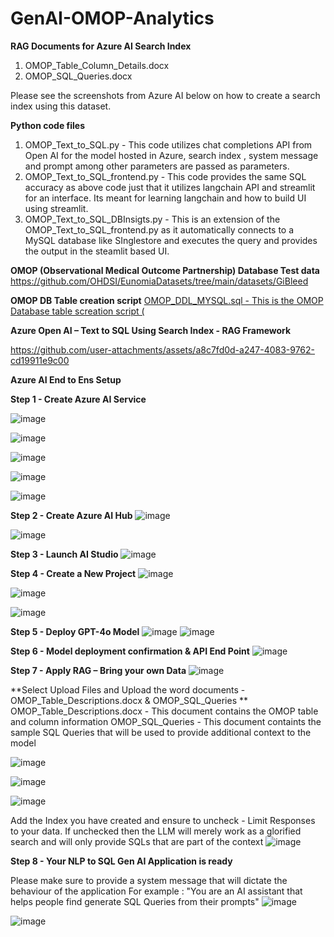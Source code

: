 # GenAI-OMOP-Analytics

**RAG Documents for Azure AI Search Index**
1. OMOP_Table_Column_Details.docx
2. OMOP_SQL_Queries.docx

Please see the screenshots from Azure AI below on how to create a search index using this dataset.

**Python code files**
1. OMOP_Text_to_SQL.py - This code utilizes chat completions API from Open AI for the model hosted in Azure, search index , system message and prompt among other parameters are passed as parameters.
2. OMOP_Text_to_SQL_frontend.py - This code provides the same SQL accuracy as above code just that it utilizes langchain API and streamlit for an interface. Its meant for learning langchain and how to build UI using streamlit.
3. OMOP_Text_to_SQL_DBInsigts.py - This is an extension of the OMOP_Text_to_SQL_frontend.py as it automatically connects to a MySQL database like SInglestore and executes the query and provides the output in the steamlit based UI. 

**OMOP (Observational Medical Outcome Partnership) Database Test data**
 https://github.com/OHDSI/EunomiaDatasets/tree/main/datasets/GiBleed
 
**OMOP DB Table creation script**
[OMOP_DDL_MYSQL.sql - This is the OMOP Database table screation script (](https://github.com/OHDSI/CommonDataModel/tree/v5.4.0/inst/ddl/5.4) 

**Azure Open AI – Text to SQL Using Search Index -  RAG Framework**

https://github.com/user-attachments/assets/a8c7fd0d-a247-4083-9762-cd19911e9c00

**Azure AI End to Ens Setup**

**Step 1 - Create Azure AI Service**

![image](https://github.com/user-attachments/assets/a811e7f5-3a02-449b-9405-576e9401b9cf)

 ![image](https://github.com/user-attachments/assets/fd69e7d2-d323-4565-bf1e-92b4c0e1d4aa)

 ![image](https://github.com/user-attachments/assets/8a1d511c-1891-42b0-91e8-c4517448b961)

![image](https://github.com/user-attachments/assets/2028e336-6324-46d1-b9a9-fbbcbc4d440c)

![image](https://github.com/user-attachments/assets/a433437f-d37e-4d98-ab6d-4ad1dbe04935)

**Step 2 - Create Azure AI Hub**
![image](https://github.com/user-attachments/assets/f5be014c-c160-4e7c-a7c5-61c47f7b6c81)

![image](https://github.com/user-attachments/assets/8367d2bf-35dd-415e-8159-a103bb5d686b)

**Step 3 - Launch AI Studio**
![image](https://github.com/user-attachments/assets/5f63b2e4-faff-4154-939a-41739f06255c)

**Step 4 - Create a New Project**
![image](https://github.com/user-attachments/assets/2b5e3525-7728-4bae-a4dd-3024e6a4aad3)


![image](https://github.com/user-attachments/assets/f685474f-e886-47e5-8597-51b3c0f01d9c)

![image](https://github.com/user-attachments/assets/d45b56ee-762d-4f68-a7b0-dd0583fe7379)

**Step 5 - Deploy GPT-4o Model**
![image](https://github.com/user-attachments/assets/e0bc2442-074b-4594-9877-656f19e3d14d)
![image](https://github.com/user-attachments/assets/e26f9571-d3e5-49cd-ac06-5d5c6ce45cab)

**Step 6 - Model deployment confirmation & API End Point**
![image](https://github.com/user-attachments/assets/26d950b7-d1c2-4da9-9440-ef163d9bd79b)

**Step 7 - Apply RAG – Bring your own Data**
![image](https://github.com/user-attachments/assets/863b2fb0-6517-4e0b-818c-d6b29ee93bff)

**Select Upload Files and Upload the word documents - OMOP_Table_Descriptions.docx & OMOP_SQL_Queries
**
OMOP_Table_Descriptions.docx - This document contains the OMOP table and column information
OMOP_SQL_Queries - This document containts the sample SQL Queries that will be used to provide additional context to the model

![image](https://github.com/user-attachments/assets/fb11d9a4-4331-4980-9a5f-4b48ee690e67)

![image](https://github.com/user-attachments/assets/863ed285-76e6-48ef-8c8d-52774cd9abdb)

![image](https://github.com/user-attachments/assets/602c2f84-8853-4b6c-85c3-0852c3bcaeb9)

Add the Index you have created and ensure to uncheck - Limit Responses to your data.
If unchecked then the LLM will merely work as a glorified search and will only provide SQLs that are part of the context
![image](https://github.com/user-attachments/assets/a13363f0-3700-4ad7-bf98-673af2abab3d)

**Step 8 - Your NLP to SQL Gen AI Application is ready**

Please make sure to provide a system message that will dictate the behaviour of the application
For example : "You are an AI assistant that helps people find generate SQL Queries from their prompts"
![image](https://github.com/user-attachments/assets/82e1b914-5289-4529-a312-c7b064b511af)

![image](https://github.com/user-attachments/assets/fdc87905-8fec-4dda-b2c7-886a45a14a33)

























